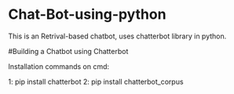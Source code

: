 # Chat-Bot-using-python
This is an Retrival-based chatbot, uses chatterbot library in python.

#Building a Chatbot using Chatterbot

Installation commands on cmd:

1: pip install chatterbot
2: pip install chatterbot_corpus
